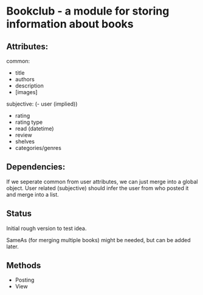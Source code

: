 # Bookclub - a module for storing information about books

## Attributes:

common:
- title
- authors
- description
- [images]

subjective:
(- user (implied))
- rating
- rating type
- read (datetime)
- review
- shelves
- categories/genres

## Dependencies:

If we seperate common from user attributes, we can just merge into a
global object. User related (subjective) should infer the user from
who posted it and merge into a list.

## Status

Initial rough version to test idea.

SameAs (for merging multiple books) might be needed, but can be added later.

## Methods

- Posting
- View

